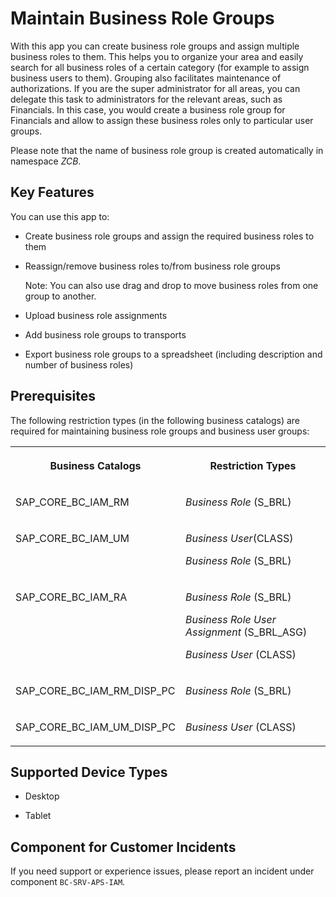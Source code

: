 <!-- loio72b48dea7743487c952fa13fbdb6d23c -->

# Maintain Business Role Groups



With this app you can create business role groups and assign multiple business roles to them. This helps you to organize your area and easily search for all business roles of a certain category \(for example to assign business users to them\). Grouping also facilitates maintenance of authorizations. If you are the super administrator for all areas, you can delegate this task to administrators for the relevant areas, such as Financials. In this case, you would create a business role group for Financials and allow to assign these business roles only to particular user groups.

Please note that the name of business role group is created automatically in namespace *ZCB*.



## Key Features

You can use this app to:



-   Create business role groups and assign the required business roles to them

-   Reassign/remove business roles to/from business role groups

    Note: You can also use drag and drop to move business roles from one group to another.

-   Upload business role assignments

-   Add business role groups to transports

-   Export business role groups to a spreadsheet \(including description and number of business roles\)




<a name="loio72b48dea7743487c952fa13fbdb6d23c__section_a5z_k4w_nvb"/>

## Prerequisites

The following restriction types \(in the following business catalogs\) are required for maintaining business role groups and business user groups:


<table>
<tr>
<th valign="top">

Business Catalogs

</th>
<th valign="top">

Restriction Types

</th>
</tr>
<tr>
<td valign="top">

SAP\_CORE\_BC\_IAM\_RM

</td>
<td valign="top">

*Business Role* \(S\_BRL\)

</td>
</tr>
<tr>
<td valign="top">

SAP\_CORE\_BC\_IAM\_UM

</td>
<td valign="top">

*Business User*\(CLASS\)

*Business Role* \(S\_BRL\)

</td>
</tr>
<tr>
<td valign="top">

SAP\_CORE\_BC\_IAM\_RA

</td>
<td valign="top">

*Business Role* \(S\_BRL\)

*Business Role User Assignment* \(S\_BRL\_ASG\)

*Business User* \(CLASS\)

</td>
</tr>
<tr>
<td valign="top">

SAP\_CORE\_BC\_IAM\_RM\_DISP\_PC

</td>
<td valign="top">

*Business Role* \(S\_BRL\)

</td>
</tr>
<tr>
<td valign="top">

SAP\_CORE\_BC\_IAM\_UM\_DISP\_PC

</td>
<td valign="top">

*Business User* \(CLASS\)

</td>
</tr>
</table>



<a name="loio72b48dea7743487c952fa13fbdb6d23c__supported_devices"/>

## Supported Device Types

-   Desktop

-   Tablet




<a name="loio72b48dea7743487c952fa13fbdb6d23c__customer_component"/>

## Component for Customer Incidents

If you need support or experience issues, please report an incident under component `BC-SRV-APS-IAM`.


